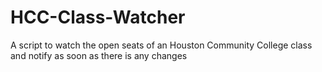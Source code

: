 # HCC-Class-Watcher
A script to watch the open seats of an Houston Community College class and notify as soon as there is any changes
